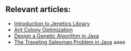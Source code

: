 ## Relevant articles:

- [Introduction to Jenetics Library](http://www.baeldung.com/jenetics)
- [Ant Colony Optimization](http://www.baeldung.com/java-ant-colony-optimization)
- [Design a Genetic Algorithm in Java](https://www.baeldung.com/java-genetic-algorithm)
- [The Traveling Salesman Problem in Java](https://www.baeldung.com/java-simulated-annealing-for-traveling-salesman)
aaaa
